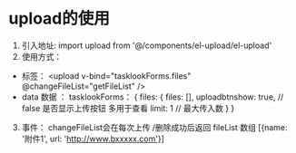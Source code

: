 # upload的使用


1. 引入地址: import upload from '@/components/el-upload/el-upload'
2. 使用方式： 
- 标签：  <upload v-bind="tasklookForms.files" @changeFileList="getFileList" />
- data 数据 ： tasklookForms： {
    files: {
        files: [],
        uploadbtnshow: true, // false 是否显示上传按钮 多用于查看
        limit: 1 // 最大传入数
    }
}

3. 事件： changeFileList会在每次上传 /删除成功后返回 fileList 数组 [{name: '附件1', url: 'http://www.bxxxxx.com'}]
